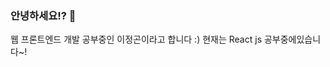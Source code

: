 ### 안녕하세요!? 👋

웹 프론트엔드 개발 공부중인 이정곤이라고 합니다 :)
현재는 React js 공부중에있습니다~!
<!--
**ovogmap/ovogmap** is a ✨ _special_ ✨ repository because its `README.md` (this file) appears on your GitHub profile.

Here are some ideas to get you started:

- 🔭 I’m currently working on ...
- 🌱 I’m currently learning ...
- 👯 I’m looking to collaborate on ...
- 🤔 I’m looking for help with ...
- 💬 Ask me about ...
- 📫 How to reach me: ...
- 😄 Pronouns: ...
- ⚡ Fun fact: ...
-->
